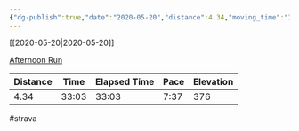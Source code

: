 ```yaml
---
{"dg-publish":true,"date":"2020-05-20","distance":4.34,"moving_time":"33:03","elapsed_time":"33:03","pace":"7:37","total_elevation_gain":376,"url":"https://www.strava.com/activities/3484864590","permalink":"/01-personal/strava/2020-05-20-afternoon-run/","dgPassFrontmatter":true}
---
```



[[2020-05-20\|2020-05-20]]

[Afternoon Run](https://www.strava.com/activities/3484864590)

| Distance | Time  | Elapsed Time | Pace | Elevation |
| -------- | ----- | ------------ | ---- | --------- |
| 4.34     | 33:03 | 33:03        | 7:37 | 376       |




#strava
